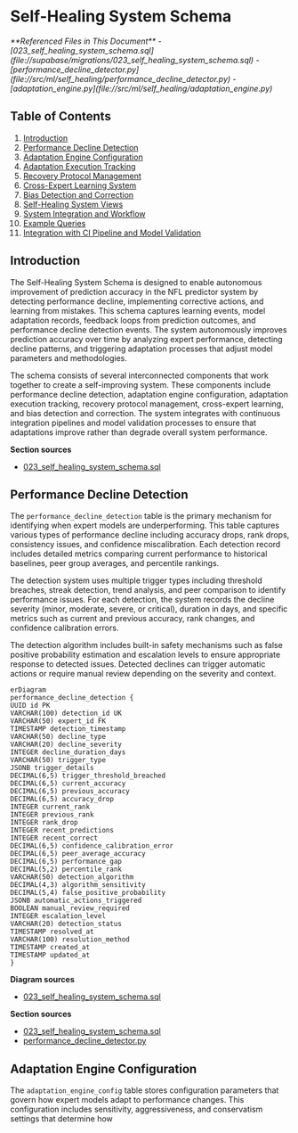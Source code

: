 
# Self-Healing System Schema

<cite>
**Referenced Files in This Document**   
- [023_self_healing_system_schema.sql](file://supabase/migrations/023_self_healing_system_schema.sql)
- [performance_decline_detector.py](file://src/ml/self_healing/performance_decline_detector.py)
- [adaptation_engine.py](file://src/ml/self_healing/adaptation_engine.py)
</cite>

## Table of Contents
1. [Introduction](#introduction)
2. [Performance Decline Detection](#performance-decline-detection)
3. [Adaptation Engine Configuration](#adaptation-engine-configuration)
4. [Adaptation Execution Tracking](#adaptation-execution-tracking)
5. [Recovery Protocol Management](#recovery-protocol-management)
6. [Cross-Expert Learning System](#cross-expert-learning-system)
7. [Bias Detection and Correction](#bias-detection-and-correction)
8. [Self-Healing System Views](#self-healing-system-views)
9. [System Integration and Workflow](#system-integration-and-workflow)
10. [Example Queries](#example-queries)
11. [Integration with CI Pipeline and Model Validation](#integration-with-ci-pipeline-and-model-validation)

## Introduction

The Self-Healing System Schema is designed to enable autonomous improvement of prediction accuracy in the NFL predictor system by detecting performance decline, implementing corrective actions, and learning from mistakes. This schema captures learning events, model adaptation records, feedback loops from prediction outcomes, and performance decline detection events. The system autonomously improves prediction accuracy over time by analyzing expert performance, detecting decline patterns, and triggering adaptation processes that adjust model parameters and methodologies.

The schema consists of several interconnected components that work together to create a self-improving system. These components include performance decline detection, adaptation engine configuration, adaptation execution tracking, recovery protocol management, cross-expert learning, and bias detection and correction. The system integrates with continuous integration pipelines and model validation processes to ensure that adaptations improve rather than degrade overall system performance.

**Section sources**
- [023_self_healing_system_schema.sql](file://supabase/migrations/023_self_healing_system_schema.sql#L1-L50)

## Performance Decline Detection

The `performance_decline_detection` table is the primary mechanism for identifying when expert models are underperforming. This table captures various types of performance decline including accuracy drops, rank drops, consistency issues, and confidence miscalibration. Each detection record includes detailed metrics comparing current performance to historical baselines, peer group averages, and percentile rankings.

The detection system uses multiple trigger types including threshold breaches, streak detection, trend analysis, and peer comparison to identify performance issues. For each detection, the system records the decline severity (minor, moderate, severe, or critical), duration in days, and specific metrics such as current and previous accuracy, rank changes, and confidence calibration errors.

The detection algorithm includes built-in safety mechanisms such as false positive probability estimation and escalation levels to ensure appropriate response to detected issues. Detected declines can trigger automatic actions or require manual review depending on the severity and context.

```mermaid
erDiagram
performance_decline_detection {
UUID id PK
VARCHAR(100) detection_id UK
VARCHAR(50) expert_id FK
TIMESTAMP detection_timestamp
VARCHAR(50) decline_type
VARCHAR(20) decline_severity
INTEGER decline_duration_days
VARCHAR(50) trigger_type
JSONB trigger_details
DECIMAL(6,5) trigger_threshold_breached
DECIMAL(6,5) current_accuracy
DECIMAL(6,5) previous_accuracy
DECIMAL(6,5) accuracy_drop
INTEGER current_rank
INTEGER previous_rank
INTEGER rank_drop
INTEGER recent_predictions
INTEGER recent_correct
DECIMAL(6,5) confidence_calibration_error
DECIMAL(6,5) peer_average_accuracy
DECIMAL(6,5) performance_gap
DECIMAL(5,2) percentile_rank
VARCHAR(50) detection_algorithm
DECIMAL(4,3) algorithm_sensitivity
DECIMAL(5,4) false_positive_probability
JSONB automatic_actions_triggered
BOOLEAN manual_review_required
INTEGER escalation_level
VARCHAR(20) detection_status
TIMESTAMP resolved_at
VARCHAR(100) resolution_method
TIMESTAMP created_at
TIMESTAMP updated_at
}
```

**Diagram sources**
- [023_self_healing_system_schema.sql](file://supabase/migrations/023_self_healing_system_schema.sql#L1-L75)

**Section sources**
- [023_self_healing_system_schema.sql](file://supabase/migrations/023_self_healing_system_schema.sql#L1-L75)
- [performance_decline_detector.py](file://src/ml/self_healing/performance_decline_detector.py#L1-L295)

## Adaptation Engine Configuration

The `adaptation_engine_config` table stores configuration parameters that govern how expert models adapt to performance changes. This configuration includes sensitivity, aggressiveness, and conservatism settings that determine how